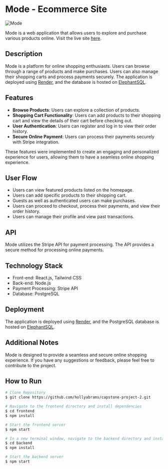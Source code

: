 # Mode - Ecommerce Site
![Mode](frontend/public/mode.gif)

Mode is a web application that allows users to explore and purchase various products online. Visit the live site [here](https://mode-ecommerce.onrender.com/).

## Description

Mode is a platform for online shopping enthusiasts. Users can browse through a range of products and make purchases. Users can also manage their shopping carts and process payments securely. The application is deployed using [Render](https://render.com/), and the database is hosted on [ElephantSQL](https://www.elephantsql.com/).

## Features

- **Browse Products**: Users can explore a collection of products.
- **Shopping Cart Functionality**: Users can add products to their shopping cart and view the details of their cart before checking out.
- **User Authentication**: Users can register and log in to view their order history.
- **Secure Online Payment**: Users can process their payments securely with Stripe integration.
  
These features were implemented to create an engaging and personalized experience for users, allowing them to have a seamless online shopping experience.

## User Flow

- Users can view featured products listed on the homepage.
- Users can add specific products to their shopping cart.
- Guests as well as authenticated users can make purchases.
- Users can proceed to checkout, process their payments, and view their order history.
- Users can manage their profile and view past transactions.

## API

Mode utilizes the Stripe API for payment processing. The API provides a secure method for processing online payments.

## Technology Stack

- Front-end: React.js, Tailwind CSS
- Back-end: Node.js
- Payment Processing: Stripe API
- Database: PostgreSQL

## Deployment

The application is deployed using [Render](https://render.com/), and the PostgreSQL database is hosted on [ElephantSQL](https://www.elephantsql.com/).

## Additional Notes

Mode is designed to provide a seamless and secure online shopping experience. If you have any suggestions or feedback, please feel free to contribute to the project.

## How to Run

```bash
# Clone Repository
$ git clone https://github.com/hollyabrams/capstone-project-2.git

# Navigate to the frontend directory and install dependencies
$ cd frontend
$ npm install

# Start the frontend server
$ npm start

# In a new terminal window, navigate to the backend directory and install dependencies
$ cd backend
$ npm install

# Start the backend server
$ npm start
